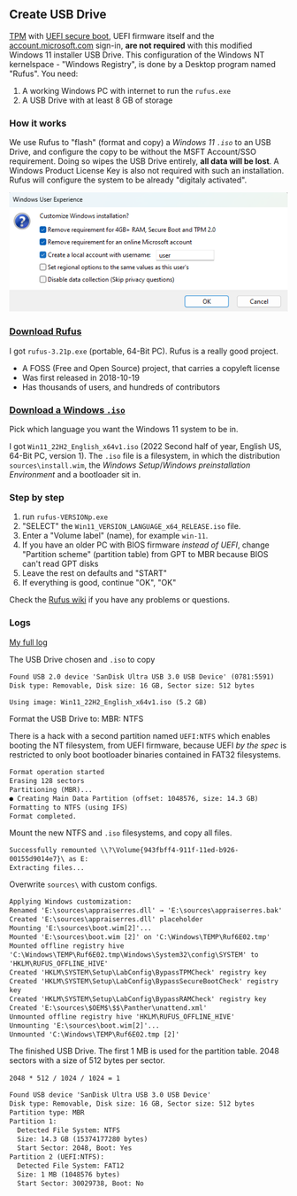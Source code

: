 ## Create USB Drive

[TPM](https://support.microsoft.com/en-us/topic/what-is-tpm-705f241d-025d-4470-80c5-4feeb24fa1ee) with [UEFI secure boot](https://wiki.debian.org/SecureBoot#:~:text=for%20more%20details.-,What%20is%20UEFI%20Secure%20Boot%3F,operating%20system%20has%20been%20loaded.), UEFI firmware itself and the [account.microsoft.com](https://account.microsoft.com) sign-in, **are not required** with this modified Windows 11 installer USB Drive. This configuration of the Windows NT kernelspace - "Windows Registry", is done by a Desktop program named "Rufus". You need:

1. A working Windows PC with internet to run the `rufus.exe`
2. A USB Drive with at least 8 GB of storage

### How it works

We use Rufus to "flash" (format and copy) a _Windows 11 `.iso`_ to an USB Drive, and configure the copy to be without the MSFT Account/SSO requirement. Doing so wipes the USB Drive entirely, **all data will be lost**. A Windows Product License Key is also not required with such an installation. Rufus will configure the system to be already "digitaly activated".

![Rufus windows user experience settings](./rufus-customization.png)

### [Download Rufus](https://github.com/pbatard/rufus/releases)

I got `rufus-3.21p.exe` (portable, 64-Bit PC). Rufus is a really good project.

- A FOSS (Free and Open Source) project, that carries a copyleft license
- Was first released in 2018-10-19
- Has thousands of users, and hundreds of contributors

### [Download a Windows `.iso`](https://www.microsoft.com/en-us/software-download)

Pick which language you want the Windows 11 system to be in.

I got `Win11_22H2_English_x64v1.iso` (2022 Second half of year, English US, 64-Bit PC, version 1). The `.iso` file is a filesystem, in which the distribution `sources\install.wim`, the _Windows Setup_/_Windows preinstallation Environment_ and a bootloader sit in.

### Step by step

1. run `rufus-VERSIONp.exe`
2. "SELECT" the `Win11_VERSION_LANGUAGE_x64_RELEASE.iso` file.
3. Enter a "Volume label" (name), for example `win-11`.
4. If you have an older PC with BIOS firmware _instead of UEFI_, change "Partition scheme" (partition table) from GPT to MBR because BIOS can't read GPT disks
5. Leave the rest on defaults and "START"
6. If everything is good, continue "OK", "OK"

Check the [Rufus wiki](https://github.com/pbatard/rufus/wiki/FAQ) if you have any problems or questions.

### Logs

[My full log](./rufus.log)

The USB Drive chosen and `.iso` to copy

```log
Found USB 2.0 device 'SanDisk Ultra USB 3.0 USB Device' (0781:5591)
Disk type: Removable, Disk size: 16 GB, Sector size: 512 bytes
```

```log
Using image: Win11_22H2_English_x64v1.iso (5.2 GB)
```

Format the USB Drive to: MBR: NTFS

There is a hack with a second partition named `UEFI:NTFS` which enables booting the NT filesystem, from UEFI firmware, because UEFI _by the spec_ is restricted to only boot bootloader binaries contained in FAT32 filesystems.

```log
Format operation started
Erasing 128 sectors
Partitioning (MBR)...
● Creating Main Data Partition (offset: 1048576, size: 14.3 GB)
Formatting to NTFS (using IFS)
Format completed.
```

Mount the new NTFS and `.iso` filesystems, and copy all files.

```log
Successfully remounted \\?\Volume{943fbff4-911f-11ed-b926-00155d9014e7}\ as E:
Extracting files...
```

Overwrite `sources\` with custom configs.

```log
Applying Windows customization:
Renamed 'E:\sources\appraiserres.dll' → 'E:\sources\appraiserres.bak'
Created 'E:\sources\appraiserres.dll' placeholder
Mounting 'E:\sources\boot.wim[2]'...
Mounted 'E:\sources\boot.wim [2]' on 'C:\Windows\TEMP\Ruf6E02.tmp'
Mounted offline registry hive 'C:\Windows\TEMP\Ruf6E02.tmp\Windows\System32\config\SYSTEM' to 'HKLM\RUFUS_OFFLINE_HIVE'
Created 'HKLM\SYSTEM\Setup\LabConfig\BypassTPMCheck' registry key
Created 'HKLM\SYSTEM\Setup\LabConfig\BypassSecureBootCheck' registry key
Created 'HKLM\SYSTEM\Setup\LabConfig\BypassRAMCheck' registry key
Created 'E:\sources\$OEM$\$$\Panther\unattend.xml'
Unmounted offline registry hive 'HKLM\RUFUS_OFFLINE_HIVE'
Unmounting 'E:\sources\boot.wim[2]'...
Unmounted 'C:\Windows\TEMP\Ruf6E02.tmp [2]'
```

The finished USB Drive. The first 1 MB is used for the partition table. 2048 sectors with a size of 512 bytes per sector.

`2048 * 512 / 1024 / 1024 = 1`

```log
Found USB device 'SanDisk Ultra USB 3.0 USB Device'
Disk type: Removable, Disk size: 16 GB, Sector size: 512 bytes
Partition type: MBR
Partition 1:
  Detected File System: NTFS
  Size: 14.3 GB (15374177280 bytes)
  Start Sector: 2048, Boot: Yes
Partition 2 (UEFI:NTFS):
  Detected File System: FAT12
  Size: 1 MB (1048576 bytes)
  Start Sector: 30029738, Boot: No
```
